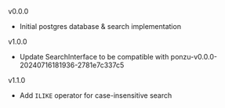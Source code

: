 v0.0.0
- Initial postgres database & search implementation

v1.0.0
- Update SearchInterface to be compatible with ponzu-v0.0.0-20240716181936-2781e7c337c5 

v1.1.0
- Add `ILIKE` operator for case-insensitive search
